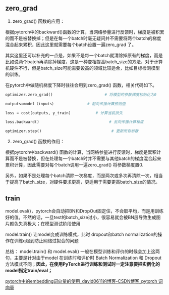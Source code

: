 ## zero_grad

1. zero_grad() 函数的应用：

根据pytorch中的backward()函数的计算，当网络参量进行反馈时，梯度是被积累的而不是被替换掉；但是在每一个batch时毫无疑问并不需要将两个batch的梯度混合起来累积，因此这里就需要每个batch设置一遍zero_grad 了。

其实这里还可以补充的一点是，如果不是每一个batch就清除掉原有的梯度，而是比如说两个batch再清除掉梯度，这是一种变相提高batch_size的方法，对于计算机硬件不行，但是batch_size可能需要设高的领域比较适合，比如目标检测模型的训练。

  在pytorch中做随机梯度下降时往往会用到zero_grad() 函数，相关代码如下。

```python
optimizer.zero_grad()                       # 将模型的参数梯度初始化为0

outputs=model（inputs）              # 前向传播计算预测值

loss = cost(outputs, y_train)           # 计算当前损失

loss.backward()                               # 反向传播计算梯度

optimizer.step()                               # 更新所有参数   
```

2. zero_grad() 函数的作用： 

根据pytorch中backward() 函数的计算，当网络参量进行反馈时，梯度是累积计算而不是被替换，但在处理每一个batch时并不需要与其他batch的梯度混合起来累积计算，因此需要对每个batch调用一遍zero_grad() 将参数梯度置0.

另外，如果不是处理每个batch清除一次梯度，而是两次或多次再清除一次，相当于提高了batch_size，对硬件要求更高，更适用于需要更高batch_size的情况。



## train

model.eval()，pytorch会自动把BN和DropOut固定住，不会取平均，而是用训练好的值。不然的话，一旦test的batch_size过小，很容易就会被BN层导致生成图片颜色失真极大；在模型测试阶段使用

model.train() 让model变成训练模式，此时 dropout和batch normalization的操作在训练q起到防止网络过拟合的问题

总结： model.train() 和 model.eval() 一般在模型训练和评价的时候会加上这两句，主要是针对由于model 在训练时和评价时 Batch Normalization 和 Dropout 方法模式不同；**因此，在使用PyTorch进行训练和测试时一定注意要把实例化的model指定train/eval；**



[pytorch中的embedding词向量的使用_david0611的博客-CSDN博客_pytorch 词向量](https://blog.csdn.net/david0611/article/details/81090371)

